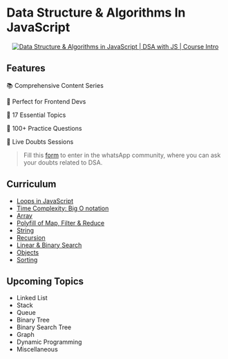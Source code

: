 # Data Structure & Algorithms In JavaScript

<p align="center">
  <a href="https://youtu.be/8JZTDXsEnVY">
  <img src="https://img.youtube.com/vi/8JZTDXsEnVY/0.jpg" alt="Data Structure & Algorithms in JavaScript | DSA with JS | Course Intro" />
  </a>
</p>

## Features

📚 Comprehensive Content Series

🎯 Perfect for Frontend Devs

🌟 17 Essential Topics

🚀 100+ Practice Questions

💬 Live Doubts Sessions

> Fill this [form](https://forms.gle/LgebEgJmbfZeuNfN9) to enter in the whatsApp community, where you can ask your doubts related to DSA.  

## Curriculum

- [Loops in JavaScript](https://github.com/Vishal-raj-1/DSA-In-JS-With-Vishal/blob/main/Basics/README.md)
- [Time Complexity: Big O notation](https://github.com/Vishal-raj-1/DSA-In-JS-With-Vishal/blob/main/Time%20Complexity/README.md)
- [Array](https://github.com/Vishal-raj-1/DSA-In-JS-With-Vishal/blob/main/Array/README.md)
- [Polyfill of Map, Filter & Reduce](https://github.com/Vishal-raj-1/DSA-In-JS-With-Vishal/blob/main/Array/Polyfill.md)
- [String](https://github.com/Vishal-raj-1/DSA-In-JS-With-Vishal/blob/main/String/README.md)
- [Recursion](https://github.com/Vishal-raj-1/DSA-In-JS-With-Vishal/blob/main/Recursion/README.md)
- [Linear & Binary Search](https://github.com/Vishal-raj-1/DSA-In-JS-With-Vishal/blob/main/Searching%20Algorthims/README.md)
- [Objects](https://github.com/Vishal-raj-1/DSA-In-JS-With-Vishal/blob/main/Objects/README.md)
- [Sorting](https://github.com/Vishal-raj-1/DSA-In-JS-With-Vishal/blob/main/Sorting/README.md)

## Upcoming Topics

- Linked List
- Stack
- Queue
- Binary Tree
- Binary Search Tree
- Graph
- Dynamic Programming
- Miscellaneous

